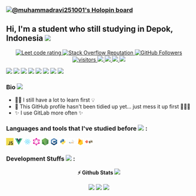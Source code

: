 ### [![@muhammadravi251001's Holopin board](https://holopin.io/api/user/board?user=muhammadravi251001)](https://holopin.io/@muhammadravi251001)

## Hi, I'm a student who still studying in Depok, Indonesia <img src="https://media.giphy.com/media/hvRJCLFzcasrR4ia7z/giphy.gif" width="25px">

<p align="center">
  <a href="https://leetcode.com/muhammadravi251001/">
    <img src="https://cp-logo.vercel.app/leetcode/muhammadravi251001" alt="Leet code rating" />
  </a>
  <a href="https://stackoverflow.com/users/20197683/ravi">
    <img alt="Stack Overflow Reputation" src="https://img.shields.io/stackexchange/stackoverflow/r/11586024?color=orange&label=Reputation&logo=stackoverflow">
  </a>
  <a href="https://github.com/muhammadravi251001?tab=Followers">
    <img alt="GitHub Followers" src="https://img.shields.io/github/followers/muhammadravi251001?color=green&logo=github">
  </a>
  <a href="https://github.com/muhammadravi251001/">
    <img src="https://komarev.com/ghpvc/?username=muhammadravi251001" alt="visitors" />
  </a>
  <a href="https://medium.com/@muhammadravi251001">
    <img src="https://img.shields.io/badge/Medium-12100E?&logo=medium&logoColor=white" />
  </a>
  <a href="https://www.linkedin.com/in/muhammad-ravi-shulthan-habibi-0738491b2/">
      <img src="https://img.shields.io/badge/LinkedIn-%230077B5.svg?logo=linkedin&logoColor=white" />
  </a>
  <a href="https://discordapp.com/users/688598876701196290">
      <img src="https://img.shields.io/badge/-Discord-61DAFB?logo=discord" />
  </a>
  <a href="https://mail.google.com/mail/u/0/?fs=1&tf=cm&to=muhammadravi251001@gmail.com&body=my-text">
      <img src="https://img.shields.io/badge/-Gmail-lightblue?logo=gmail" />
  </a>
</p>

![](https://img.shields.io/badge/OS-Windows-informational?style=flat&logo=windows&logoColor=white&color=2bbc8a)
![](https://img.shields.io/badge/Editor-Visual_Studio_Code-informational?style=flat&logo=visual-studio-code&logoColor=white&color=2bbc8a)
![](https://img.shields.io/badge/Code-Python-informational?style=flat&logo=python&logoColor=white&color=2bbc8a)
![](https://img.shields.io/badge/Code-JavaScript-informational?style=flat&logo=javascript&logoColor=white&color=2bbc8a)
![](https://img.shields.io/badge/Code-Make-informational?style=flat&logo=cmake&logoColor=white&color=2bbc8a)
![](https://img.shields.io/badge/Shell-Bash-informational?style=flat&logo=gnu-bash&logoColor=white&color=2bbc8a)
![](https://img.shields.io/badge/Tools-PostgreSQL-informational?style=flat&logo=postgresql&logoColor=white&color=2bbc8a)
![](https://img.shields.io/badge/Cloud-Digital_Ocean-informational?style=flat&logo=digitalocean&logoColor=white&color=2bbc8a)

### Bio <img src="https://media.giphy.com/media/mGcNjsfWAjY5AEZNw6/giphy.gif" width="50">
- :technologist: I still have a lot to learn first :bulb:
- :construction_worker: This GitHub profile hasn't been tidied up yet... just mess it up first :hammer::hammer::hammer:
- :sparkles: I use GitLab more often :sparkles:

### Languages and tools that I've studied before <img src="https://media.giphy.com/media/fYSnHlufseco8Fh93Z/giphy.gif" width="30"> :
   
<code><img height="20" src="https://raw.githubusercontent.com/github/explore/80688e429a7d4ef2fca1e82350fe8e3517d3494d/topics/javascript/javascript.png"></code>
<code><img height="20" src="https://raw.githubusercontent.com/github/explore/80688e429a7d4ef2fca1e82350fe8e3517d3494d/topics/vue/vue.png"></code>
<code><img height="20" src="https://raw.githubusercontent.com/github/explore/80688e429a7d4ef2fca1e82350fe8e3517d3494d/topics/react/react.png"></code>
<code><img height="20" src="https://raw.githubusercontent.com/github/explore/5c058a388828bb5fde0bcafd4bc867b5bb3f26f3/topics/graphql/graphql.png"></code>
<code><img height="20" src="https://raw.githubusercontent.com/github/explore/80688e429a7d4ef2fca1e82350fe8e3517d3494d/topics/nodejs/nodejs.png"></code>
<code><img height="20" src="https://raw.githubusercontent.com/github/explore/80688e429a7d4ef2fca1e82350fe8e3517d3494d/topics/cpp/cpp.png"></code>
<code><img height="20" src="https://raw.githubusercontent.com/github/explore/80688e429a7d4ef2fca1e82350fe8e3517d3494d/topics/python/python.png"></code>
<code><img height="20" src="https://raw.githubusercontent.com/github/explore/80688e429a7d4ef2fca1e82350fe8e3517d3494d/topics/mysql/mysql.png"></code>
<code><img height="20" src="https://raw.githubusercontent.com/github/explore/80688e429a7d4ef2fca1e82350fe8e3517d3494d/topics/firebase/firebase.png"></code>
<code><img height="20" src="https://raw.githubusercontent.com/github/explore/80688e429a7d4ef2fca1e82350fe8e3517d3494d/topics/git/git.png"></code>

### Development Stuffs <img src="https://media.giphy.com/media/WUlplcMpOCEmTGBtBW/giphy.gif" width="30"> :
  <p align="center">
    <b>⚡ Github Stats <img src="https://media.giphy.com/media/VgCDAzcKvsR6OM0uWg/giphy.gif" width="50"></b>
    <br><br>
    <img src="https://github-readme-stats.vercel.app/api?username=muhammadravi251001&show_icons=true&theme=dark"/>
    <img src="https://github-readme-streak-stats.herokuapp.com/?user=muhammadravi251001&show_icons=true&theme=dark"/>
  <img src="https://github-readme-stats.vercel.app/api/top-langs?username=muhammadravi251001&layout=compact&show_icons=true&theme=dark"/>
  </p>


